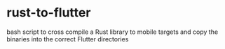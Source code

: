 # rust-to-flutter
bash script to cross compile a Rust library to mobile targets and copy the binaries into the correct Flutter directories
